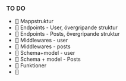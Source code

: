 ### TO DO ###

- [] Mappstruktur
- [] Endpoints - User, övergripande struktur
- [] Endpoints - Posts, övergripande struktur
- [] Middlewares - user
- [] Middlewares - posts
- [] Schema+model - user
- [] Schema + model - Posts
- [] Funktioner
- []